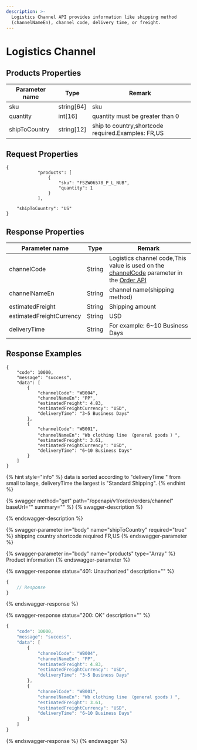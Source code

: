 ```yaml
---
description: >-
  Logistics Channel API provides information like shipping method
  (channelNameEn), channel code, delivery time, or freight.
---
```


# Logistics Channel

## Products Properties <a href="#response-parameter" id="response-parameter"></a>

| Parameter name | Type        | Remark                                             |
| -------------- | ----------- | -------------------------------------------------- |
| sku            | string\[64] | sku                                                |
| quantity       | int\[16]    | quantity must be greater than 0                    |
| shipToCountry  | string\[12] | ship to country,shortcode required.Examples: FR,US |

## Request Properties <a href="#response-parameter" id="response-parameter"></a>

```
{
            "products": [
                {
                    "sku": "FSZW06578_P_L_NUB",
                    "quantity": 1
                }
            ],
       
    "shipToCountry": "US"
}
```

## Response Properties <a href="#response-parameter" id="response-parameter"></a>

| Parameter name           | Type   | Remark                                                                                                                               |
| ------------------------ | ------ | ------------------------------------------------------------------------------------------------------------------------------------ |
| channelCode              | String | Logistics channel code,This value is used on the [channelCode](order.md#response-parameter-2) parameter in the [Order API](order.md) |
| channelNameEn            | String | channel name(shipping method)                                                                                                        |
| estimatedFreight         | String | Shipping amount                                                                                                                      |
| estimatedFreightCurrency | String | USD                                                                                                                                  |
| deliveryTime             | String | For example: 6\~10 Business Days                                                                                                     |

## Response Examples <a href="#response-parameter" id="response-parameter"></a>

```
{
    "code": 10000,
    "message": "success",
    "data": [
        {
            "channelCode": "WB004",
            "channelNameEn": "PP",
            "estimatedFreight": 4.83,
            "estimatedFreightCurrency": "USD",
            "deliveryTime": "3~5 Business Days"
        },
        {
            "channelCode": "WB001",
            "channelNameEn": "Wb clothing line （general goods ）",
            "estimatedFreight": 3.61,
            "estimatedFreightCurrency": "USD",
            "deliveryTime": "6~10 Business Days"
        }
    ]
}
```

{% hint style="info" %}
data is sorted according to "deliveryTime " from small to large, deliveryTime the largest is "Standard Shipping".
{% endhint %}

{% swagger method="get" path="/openapi/v1/order/orders/channel" baseUrl="" summary="" %}
{% swagger-description %}

{% endswagger-description %}

{% swagger-parameter in="body" name="shipToCountry" required="true" %}
shipping country shortcode required FR,US
{% endswagger-parameter %}

{% swagger-parameter in="body" name="products" type="Array" %}
Product information
{% endswagger-parameter %}

{% swagger-response status="401: Unauthorized" description="" %}
```javascript
{
    // Response
}
```
{% endswagger-response %}

{% swagger-response status="200: OK" description="" %}
```javascript
{
    "code": 10000,
    "message": "success",
    "data": [
        {
            "channelCode": "WB004",
            "channelNameEn": "PP",
            "estimatedFreight": 4.83,
            "estimatedFreightCurrency": "USD",
            "deliveryTime": "3~5 Business Days"
        },
        {
            "channelCode": "WB001",
            "channelNameEn": "Wb clothing line （general goods ）",
            "estimatedFreight": 3.61,
            "estimatedFreightCurrency": "USD",
            "deliveryTime": "6~10 Business Days"
        }
    ]
}
```
{% endswagger-response %}
{% endswagger %}
